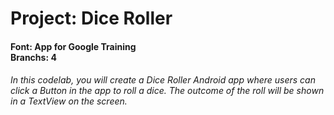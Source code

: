 <h1>
   Project: Dice Roller<br>
</h1>

<h4>
   Font: App for Google Training<br>
   Branchs: 4
</h4>

<h6>
   In this codelab, you will create a Dice Roller Android app where users can click a Button in the app to roll a dice. The outcome of the roll will be shown in a     
   TextView on the screen.
</h6>
